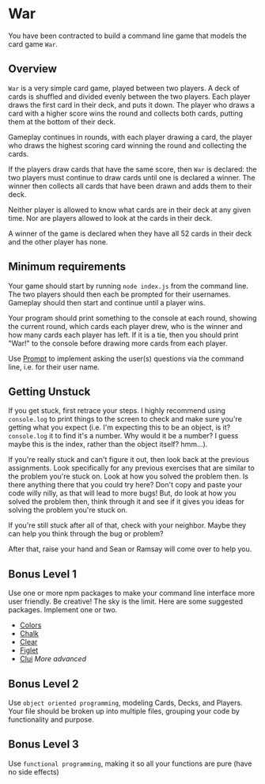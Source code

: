 # War
You have been contracted to build a command line game that models the card game `War`.

## Overview
`War` is a very simple card game, played between two players. A deck of cards
is shuffled and divided evenly between the two players. Each player draws the
first card in their deck, and puts it down. The player who draws a card with a
higher score wins the round and collects both cards, putting them at the bottom
of their deck.

Gameplay continues in rounds, with each player drawing a card, the player who
draws the highest scoring card winning the round and collecting the cards.

If the players draw cards that have the same score, then `War` is declared: the
two players must continue to draw cards until one is declared a winner. The
winner then collects all cards that have been drawn and adds them to their deck.

Neither player is allowed to know what cards are in their deck at any given
time. Nor are players allowed to look at the cards in their deck.

A winner of the game is declared when they have all 52 cards in their deck and
the other player has none.

## Minimum requirements
Your game should start by running `node index.js` from the command line. The
two players should then each be prompted for their usernames. Gameplay should
then start and continue until a player wins.

Your program should print something to the console at each round, showing the
current round, which cards each player drew, who is the winner and how many
cards each player has left. If it is a tie, then you should print "War!" to the
console before drawing more cards from each player.

Use [Prompt](https://www.npmjs.com/package/prompt) to implement
asking the user(s) questions via the command line, i.e. for their user name.

## Getting Unstuck
If you get stuck, first retrace your steps. I highly recommend using
`console.log` to print things to the screen to check and make sure you're
getting what you expect (i.e. I'm expecting this to be an object, is it?
`console.log` it to find it's a number. Why would it be a number? I guess maybe
this is the index, rather than the object itself? hmm...).

If you're really stuck and can't figure it out, then look back at the previous
assignments. Look specifically for any previous exercises that are similar to
the problem you're stuck on. Look at how you solved the problem then. Is there
anything there that you could try here? Don't copy and paste your code willy
nilly, as that will lead to more bugs! But, do look at how you solved the
problem then, think through it and see if it gives you ideas for solving the
problem you're stuck on.

If you're still stuck after all of that, check with your neighbor. Maybe they
can help you think through the bug or problem?

After that, raise your hand and Sean or Ramsay will come over to help you.

## Bonus Level 1
Use one or more npm packages to make your command line interface more user
friendly. Be creative! The sky is the limit. Here are some suggested packages.
Implement one or two.

- [Colors](https://www.npmjs.com/package/colors)
- [Chalk](https://www.npmjs.com/package/chalk)
- [Clear](https://www.npmjs.com/package/clear)
- [Figlet](https://www.npmjs.com/package/figlet)
- [Clui](https://www.npmjs.com/package/clui) *More advanced*

## Bonus Level 2
Use `object oriented programming`, modeling Cards, Decks, and Players. Your
file should be broken up into multiple files, grouping your code by
functionality and purpose.

## Bonus Level 3
Use `functional programming`, making it so all your functions are pure (have no side effects)
